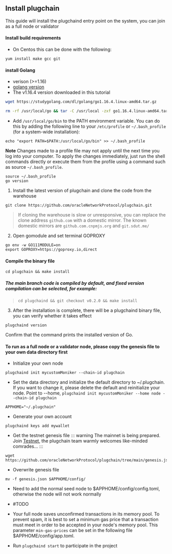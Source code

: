 ## Install plugchain
This guide will install the plugchaind entry point on the system, you can join as a full node or validator
#### Install build requirements
- On Centos this can be done with the following:
```
yum install make gcc git
```
#### install Golang
-  verison (>=1.16)
- [golang version](https://studygolang.com/dl)
- The v1.16.4 version downloaded in this tutorial
```sh
wget https://studygolang.com/dl/golang/go1.16.4.linux-amd64.tar.gz
```
```sh
rm -rf /usr/local/go && tar -C /usr/local -zxf go1.16.4.linux-amd64.tar.gz 
```
- Add `/usr/local/go/bin` to the PATH environment variable. 
    You can do this by adding the following line to your `/etc/profile` or `~/.bash_profile` (for a system-wide installation):
```
echo "export PATH=$PATH:/usr/local/go/bin" >> ~/.bash_profile
```
**Note**
Changes made to a profile file may not apply until the next time you log into your computer. To apply the changes immediately, just run the shell commands directly or execute them from the profile using a command such as source `~/.bash_profile`.

```
source ~/.bash_profile
go version
```
1.  Install the latest version of plugchain and clone the code from the warehouse
```
git clone https://github.com/oracleNetworkProtocol/plugchain.git
```
> If cloning the warehouse is slow or unresponsive, you can replace the clone address `github.com` with a domestic mirror. The known domestic mirrors are `github.com.cnpmjs.org` and `git.sdut.me/`

2.  Open gomodule and set terminal GOPROXY
```
go env -w GO111MODULE=on
export GOPROXY=https://goproxy.io,direct
```
#### Compile the binary file
```shell
cd plugchain && make install
```
##### The main branch code is compiled by default, and fixed version compilation can be selected, for example:
> `cd plugchaind && git checkout v0.2.0 && make install`

3. After the installation is complete, there will be a plugchaind binary file, you can verify whether it takes effect
```
plugchaind version
```
Confirm that the command prints the installed version of Go.


#### To run as a full node or a validator node, please copy the genesis file to your own data directory first
- Initialize your own node
```
plugchaind init mycustomMoniker --chain-id plugchain
```

- Set the data directory and initialize the default directory to ~/.plugchain. If you want to change it, please delete the default and reinitialize your node. Point to --home, `plugchaind init mycustomMoniker --home node --chain-id plugchain`

```shell
APPHOME="~/.plugchain"
```
- Generate your own account
```
plugchaind keys add mywallet
```
- Get the testnet genesis file
::: warning
The mainnet is being prepared. Join [Testnet](../../../testnet/README.md), the plugchain team warmly welcomes like-minded comrades...
:::
```
wget https://github.com/oracleNetworkProtocol/plugchain/tree/main/genesis.json
```
- Overwrite genesis file
```
mv -f genesis.json $APPHOME/config/
```
- Need to add the normal seed node to $APPHOME/config/config.toml, otherwise the node will not work normally 
- #TODO


- Your full node saves unconfirmed transactions in its memory pool. To prevent spam, it is best to set a minimum gas price that a transaction must meet in order to be accepted in your node's memory pool. This parameter `min-gas-prices` can be set in the following file $APPHOME/config/app.toml.

- Run `plugchaind start` to participate in the project